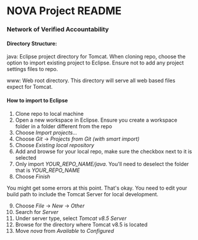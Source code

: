 <h1>NOVA Project README</h1>
<h3>Network of Verified Accountability</h3>

<h4>Directory Structure:</h4>

java: Eclipse project directory for Tomcat. When cloning repo, choose the option
      to import existing project to Eclipse. Ensure not to add any project settings files
      to repo.

www: Web root directory. This directory will serve all web based files expect for Tomcat.

<h4>How to import to Eclipse</h4>

1. Clone repo to local machine
2. Open a new workspace in Eclipse. Ensure you create a workspace folder
in a folder different from the repo
3. Choose *Import projects...*
4. Choose *Git* -> *Projects from Git (with smart import)*
5. Choose *Existing local repository*
6. Add and browse for your local repo, make sure the checkbox next to it is selected
7. Only import *YOUR_REPO_NAME/java*. You'll need to deselect the folder that is *YOUR_REPO_NAME*
8. Choose *Finish*

You might get some errors at this point. That's okay. You need to edit your build path to include the Tomcat Server for local development.

9. Choose *File* -> *New* -> *Other*
10. Search for *Server*
11. Under server type, select *Tomcat v8.5 Server*
12. Browse for the directory where Tomcat v8.5 is located
13. Move *nova* from *Available* to *Configured*
